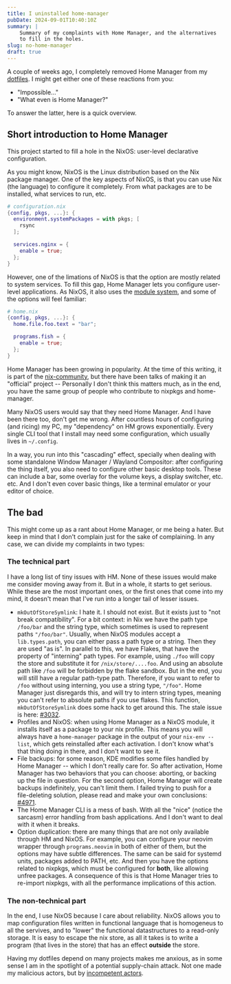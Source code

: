 ```yaml
---
title: I uninstalled home-manager
pubDate: 2024-09-01T10:40:10Z
summary: |
    Summary of my complaints with Home Manager, and the alternatives
    to fill in the holes.
slug: no-home-manager
draft: true
---
```


A couple of weeks ago, I completely removed Home Manager from my
[dotfiles](https://github.com/viperML/dotfiles). I might get either one of these
reactions from you:

- "Impossible..."
- "What even is Home Manager?"

To answer the latter, here is a quick overview.

## Short introduction to Home Manager

This project started to fill a hole in the NixOS: user-level declarative
configuration.

As you might know, NixOS is the Linux distribution based on the Nix package
manager. One of the key aspects of NixOS, is that you can use Nix (the language)
to configure it completely. From what packages are to be installed, what
services to run, etc.


```nix
# configuration.nix
{config, pkgs, ...}: {
  environment.systemPackages = with pkgs; [
    rsync
  ];

  services.nginx = {
    enable = true;
  };
}
```

However, one of the limations of NixOS is that the option are mostly related to
system services. To fill this gap, Home Manager lets you configure user-level
applications. As NixOS, it also uses the 
[module system](https://nix.dev/tutorials/module-system/index.html), and some of
the options will feel familiar:

```nix
# home.nix
{config, pkgs, ...}: {
  home.file.foo.text = "bar";

  programs.fish = {
    enable = true;
  };
}
```

Home Manager has been growing in popularity. At the time of this writing, it is
part of the [nix-community](https://github.com/nix-community), but there have
been talks of making it an "official" project -- Personally I don't think this
matters much, as in the end, you have the same group of people who contribute to
nixpkgs and home-manager.

Many NixOS users would say that they need Home Manager. And I have been there
too, don't get me wrong. After countless hours of configuring (and ricing) my
PC, my "dependency" on HM grows exponentially. Every single CLI tool that I
install may need some configuration, which usually lives in `~/.config`.

In a way, you run into this "cascading" effect, specially when dealing with some
standalone Window Manager / Wayland Compositor: after configuring the thing
itself, you also need to configure other basic desktop tools. These can include
a bar, some overlay for the volume keys, a display switcher, etc. etc. And I
don't even cover basic things, like a terminal emulator or your editor of
choice.


## The bad

This might come up as a rant about Home Manager, or me being a hater. But keep
in mind that I don't complain just for the sake of complaining. In any case, we can
divide my complaints in two types:

### The technical part

I have a long list of tiny issues with HM. None of these issues would make me
consider moving away from it. But in a whole, it starts to get serious. While
these are the most important ones, or the first ones that come into my mind, it
doesn't mean that I've run into a longer tail of lesser issues.

- `mkOutOfStoreSymlink`: I hate it. I should not exist. But it exists just to
"not break compatibility". For a bit context: in Nix we have the path type
`/foo/bar` and the string type, which sometimes is used to represent paths `"/foo/bar"`.
Usually, when NixOS modules accept a `lib.types.path`, you can either pass a
path type or a string. Then they are used "as is".
In parallel to this, we have Flakes, that have the property of "interning" path
types. For example, using `./foo` will copy the store and substitute it for
`/nix/store/....foo`. And using an absolute path like `/foo` will be forbidden
by the flake sandbox. But in the end, you will still have a regular path-type
path. Therefore, if you want to refer to `/foo` without using interning, you use
a string type, `"/foo"`. Home Manager just disregards this, and will try to
intern string types, meaning you can't refer to absolute paths if you use
flakes. This function, `mkOutOfStoreSymlink` does some hack to get around this.
The stale issue is here: [#3032](https://github.com/nix-community/home-manager/issues/3032).
- Profiles and NixOS: when using Home Manager as a NixOS module, it installs itself as a
package to your nix profile. This means you will always have a `home-manager`
package in the output of your `nix-env --list`, which gets reinstalled after
each activation. I don't know what's that thing doing in there, and I don't want
to see it.
- File backups: for some reason, KDE modifies some files handled by Home Manager
-- which I don't really care for. So after activation, Home Manager has two
behaviors that you can choose: aborting, or backing up the file in question.
For the second option, Home Manager will create backups indefinitely, you can't
limit them. I failed trying to push for a file-deleting solution, please read and make
your own conclusions: [#4971](https://github.com/nix-community/home-manager/pull/4971).
- The Home Manager CLI is a mess of bash. With all the "nice" (notice the
sarcasm) error handling from bash applications. And I don't want to deal with it
when it breaks.
- Option duplication: there are many things that are not only available through
HM and NixOS. For example, you can configure your neovim wrapper through
`programs.neovim` in both of either of them, but the options may have subtle
differences. The same can be said for systemd units, packages added to PATH,
etc. And then you have the options related to nixpkgs, which must be configured
for **both**, like allowing unfree packages. A consequence of this is that Home
Manager tries to re-import nixpkgs, with all the performance implications of
this action.

### The non-technical part

In the end, I use NixOS because I care about reliability. NixOS allows you to
map configuration files written in functional language that is homogeneus to all
the servives, and to "lower" the functional datastructures to a read-only
storage. It is easy to escape the nix store, as all it takes is to write a
program (that lives in the store) that has an effect **outside** the store.

Having my dotfiles depend on many projects makes me anxious, as in some sense I
am in the spotlight of a potential supply-chain attack. Not one made my
malicious actors, but by [incompetent actors](https://en.wikipedia.org/wiki/Carlo_M._Cipolla#%22The_Basic_Laws_of_Human_Stupidity%22_(1976)).

